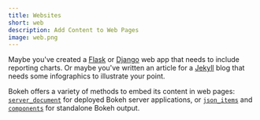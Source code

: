 ```yaml
---
title: Websites
short: web
description: Add Content to Web Pages
image: web.png
---
```

Maybe you've created a [Flask](http://flask.pocoo.org/) or [Django](https://www.djangoproject.com/) web app that needs to include reporting charts.
Or maybe you've written an article for a [Jekyll](https://jekyllrb.com/) blog that needs some infographics to illustrate your point.

Bokeh offers a variety of methods to embed its content in web pages: [`server_document`](https://bokeh.pydata.org/en/latest/docs/user_guide/embed.html#app-documents) for deployed Bokeh server applications, or [`json_items`](https://bokeh.pydata.org/en/latest/docs/user_guide/embed.html#json-items) and [`components`](https://bokeh.pydata.org/en/latest/docs/user_guide/embed.html#components) for standalone Bokeh output.